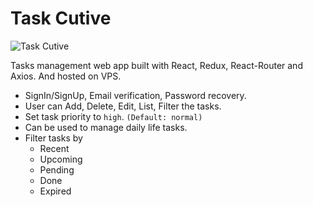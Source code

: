 <!-- markdownlint-disable MD001 MD007 MD014 MD024 MD031 -->

# Task Cutive

![Task Cutive](https://i.imgur.com/JYAKE1u.png)

Tasks management web app built with React, Redux, React-Router and Axios. And hosted on VPS.

- SignIn/SignUp, Email verification, Password recovery.
- User can Add, Delete, Edit, List, Filter the tasks.
- Set task priority to `high`. `(Default: normal)`
- Can be used to manage daily life tasks.
- Filter tasks by
    - Recent
    - Upcoming
    - Pending
    - Done
    - Expired

<!-- Images: https://imgur.com/a/6CKIfUr -->
